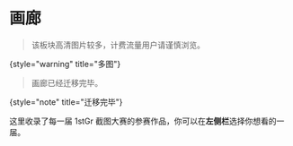 # 画廊

> 该板块高清图片较多，计费流量用户请谨慎浏览。
> 
{style="warning" title="多图"}

> 画廊已经迁移完毕。
>
{style="note" title="迁移完毕"}

这里收录了每一届 1stGr 截图大赛的参赛作品，你可以在**左侧栏**选择你想看的一届。
